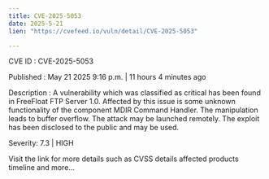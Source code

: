 ```yaml
---
title: CVE-2025-5053
date: 2025-5-21
lien: "https://cvefeed.io/vuln/detail/CVE-2025-5053"

---
```


CVE ID : CVE-2025-5053

Published :  May 21
2025
9:16 p.m. | 11 hours
4 minutes ago

Description : A vulnerability
which was classified as critical
has been found in FreeFloat FTP Server 1.0. Affected by this issue is some unknown functionality of the component MDIR Command Handler. The manipulation leads to buffer overflow. The attack may be launched remotely. The exploit has been disclosed to the public and may be used.

Severity: 7.3 | HIGH

Visit the link for more details
such as CVSS details
affected products
timeline
and more...
